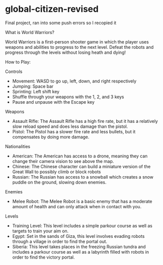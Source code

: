 # global-citizen-revised
Final project, ran into some push errors so I recopied it

What is World Warriors?

World Warriors is a first-person shooter game in which the player uses weapons and abilities to progress to the next level. Defeat the robots and progress through the levels without losing heath and dying!

How to Play:

Controls
- Movement: WASD to go up, left, down, and right respectively
- Jumping: Space bar
- Sprinting: Left shift key
- Shuffle through your weapons with the 1, 2, and 3 keys
- Pause and unpause with the Escape key

Weapons
- Assault Rifle: The Assault Rifle has a high fire rate, but it has a relatively slow reload speed and does less damage than the pistol.
- Pistol: The Pistol has a slower fire rate and less bullets, but it compensates by doing more damage.

Nationalities
- American: The American has access to a drone, meaning they can change their camera vision to see above the map.
- Chinese: The Chinese character can build a miniature version of the Great Wall to possibly climb or block robots
- Russian: The Russian has access to a snowball which creates a snow puddle on the ground, slowing down enemies.

Enemies
- Melee Robot: The Melee Robot is a basic enemy that has a moderate amount of health and can only attack when in contact with you.

Levels
- Training Level: This level includes a simple parkour course as well as targets to train your aim on.
- Egypt: Set in the sands of Giza, this level involves evading robots through a village in order to find the portal out.
- Siberia: This level takes places in the freezing Russian tundra and includes a parkour course as well as a labyrinth filled with robots in order to find the victory portal.

